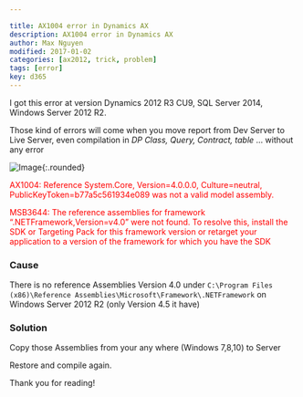 ```yaml
---

title: AX1004 error in Dynamics AX
description: AX1004 error in Dynamics AX
author: Max Nguyen
modified: 2017-01-02
categories: [ax2012, trick, problem]
tags: [error]
key: d365
---
```


I got this error at version Dynamics 2012 R3 CU9, SQL Server 2014, Windows Server 2012 R2.

Those kind of errors will come when you move report from Dev Server to Live Server, even compilation in *DP Class, Query, Contract, table* … without any error

![Image]({{site.url}}/assets/imagesposts/AX1004-error.png "Image_rounded"){:.rounded}

<span style="color: red">AX1004: Reference System.Core, Version=4.0.0.0, Culture=neutral, PublicKeyToken=b77a5c561934e089 was not a valid model assembly.</span>

<span style="color: red">MSB3644: The reference assemblies for framework “.NETFramework,Version=v4.0” were not found. To resolve this, install the SDK or Targeting Pack for this framework version or retarget your application to a version of the framework for which you have the SDK </span>

### Cause

There is no reference Assemblies Version 4.0  under `C:\Program Files (x86)\Reference Assemblies\Microsoft\Framework\.NETFramework` on Windows Server 2012 R2 (only Version 4.5 it have)

### Solution

Copy those Assemblies from your any where (Windows 7,8,10) to Server

Restore and compile again.

Thank you for reading!

